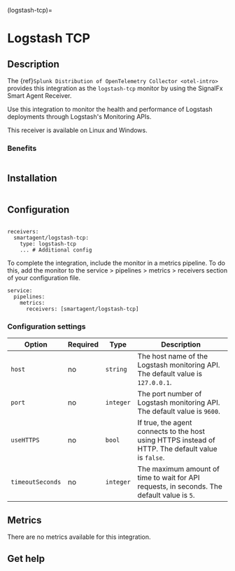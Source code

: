 (logstash-tcp)=

# Logstash TCP
<meta name="Description" content="Use this Splunk Observability Cloud integration for the Logstash TCP monitor. See benefits, install, configuration, and metrics">

## Description

The {ref}`Splunk Distribution of OpenTelemetry Collector <otel-intro>` provides this integration as the `logstash-tcp` monitor by using the SignalFx Smart Agent Receiver.

Use this integration to monitor the health and performance of Logstash deployments through Logstash's Monitoring APIs.

This receiver is available on Linux and Windows.

### Benefits

```{include} /_includes/benefits.md
```

## Installation

```{include} /_includes/collector-installation.md
```

## Configuration

```{include} /_includes/configuration.md
```

```
receivers:
  smartagent/logstash-tcp:
    type: logstash-tcp
    ... # Additional config
```
To complete the integration, include the monitor in a metrics pipeline. To do this, add the monitor to the service > pipelines > metrics > receivers section of your configuration file.

```
service:
  pipelines:
    metrics:
      receivers: [smartagent/logstash-tcp]
```

### Configuration settings

| Option | Required | Type | Description |
| --- | --- | --- | --- |
| `host` | no | `string` | The host name of the Logstash monitoring API. The default value is `127.0.0.1`. |
| `port` | no | `integer` | The port number of Logstash monitoring API. The default value is `9600`. |
| `useHTTPS` | no | `bool` | If true, the agent connects to the host using HTTPS instead of HTTP. The default value is `false`. |
| `timeoutSeconds` | no | `integer` | The maximum amount of time to wait for API requests, in seconds. The default value is `5`. |

## Metrics

There are no metrics available for this integration.

## Get help

```{include} /_includes/troubleshooting.md
```